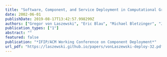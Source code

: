 ```yaml
---
title: "Software, Component, and Service Deployment in Computational Grids"
date: 2002-06-01
publishDate: 2019-08-17T13:42:57.998299Z
authors: ["Gregor von Laszewski", "Eric Blau", "Michael Bletzinger", "Jarek Gawor", "Peter Lane", "Stuart Martin", "Michael Russell"]
publication_types: ["1"]
abstract: ""
featured: false
publication: "*IFIP/ACM Working Conference on Component Deployment*"
url_pdf: "https://laszewski.github.io/papers/vonLaszewski-deploy-32.pdf"
---
```


